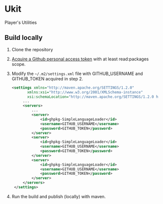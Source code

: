 # Ukit
Player's Utilities


## Build locally

1. Clone the repository

2. [Acquire a Github personal access token](https://docs.github.com/en/authentication/keeping-your-account-and-data-secure/managing-your-personal-access-tokens) with at least read:packages scope.

3. Modify the `~/.m2/settings.xml` file with GITHUB_USERNAME and GITHUB_TOKEN acquired in step 2.

   ```xml
   <settings xmlns="http://maven.apache.org/SETTINGS/1.2.0"
          xmlns:xsi="http://www.w3.org/2001/XMLSchema-instance"
          xsi:schemaLocation="http://maven.apache.org/SETTINGS/1.2.0 https://maven.apache.org/xsd/settings-1.2.0.xsd">
        ...
        <servers>
            ...
            <server>
                <id>ghpkg-SimpleLanguageLoader</id>
                <username>GITHUB_USERNAME</username>
                <password>GITHUB_TOKEN</password>
            </server>
            <server>
                <id>ghpkg-SimpleLanguageLoader</id>
                <username>GITHUB_USERNAME</username>
                <password>GITHUB_TOKEN</password>
            </server>
            <server>
                <id>ghpkg-SimpleLanguageLoader</id>
                <username>GITHUB_USERNAME</username>
                <password>GITHUB_TOKEN</password>
            </server>
        </servers>
    </settings>
   ```
4. Run the build and publish (locally) with maven.